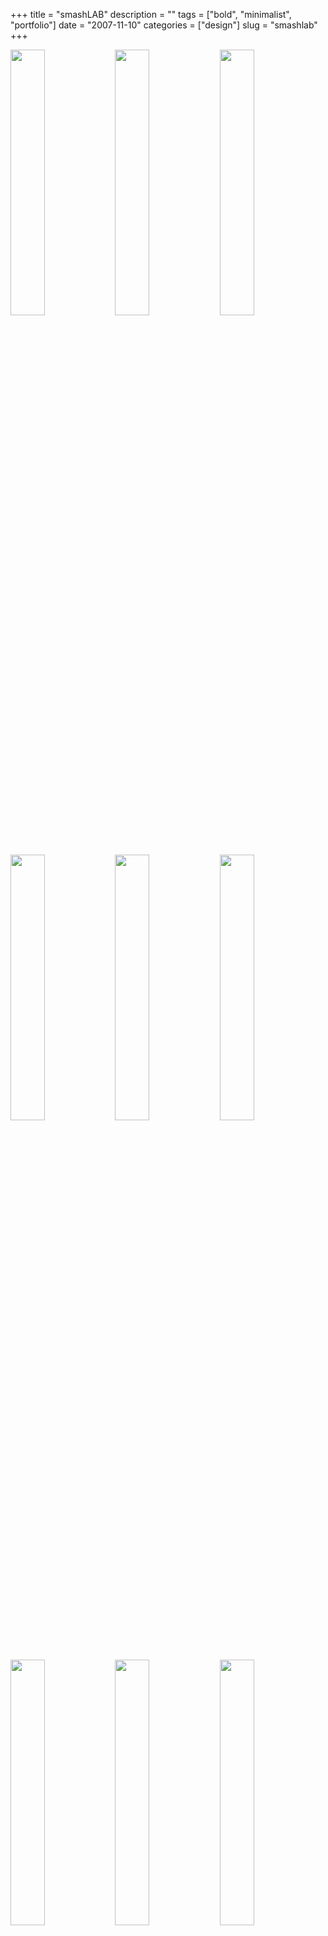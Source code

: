 +++
title = "smashLAB"
description = ""
tags = ["bold", "minimalist", "portfolio"]
date = "2007-11-10"
categories = ["design"]
slug = "smashlab"
+++


<div id="screens-thumbs" class="clearfix mt1-5">
<a href="/media/design/smashlab-1.jpg" class="group" rel="group"><img src="/media/design/smashlab-1.png" alt="" class="thumb" style="width: 33%; max-width: 33%;padding: 0 1px 1px 0" /></a><a href="/media/design/smashlab-2.jpg" class="group" rel="group"><img src="/media/design/smashlab-2.png" alt="" class="thumb" style="width: 33%; max-width: 33%;padding: 0 1px 1px 0" /></a><a href="/media/design/smashlab-3.jpg" class="group" rel="group"><img src="/media/design/smashlab-3.png" alt="" class="thumb" style="width: 33%; max-width: 33%;padding: 0 1px 1px 0" /></a><a href="/media/design/smashlab-4.jpg" class="group" rel="group"><img src="/media/design/smashlab-4.png" alt="" class="thumb" style="width: 33%; max-width: 33%;padding: 0 1px 1px 0" /></a><a href="/media/design/smashlab-5.jpg" class="group" rel="group"><img src="/media/design/smashlab-5.png" alt="" class="thumb" style="width: 33%; max-width: 33%;padding: 0 1px 1px 0" /></a><a href="/media/design/smashlab-6.jpg" class="group" rel="group"><img src="/media/design/smashlab-6.png" alt="" class="thumb" style="width: 33%; max-width: 33%;padding: 0 1px 1px 0" /></a><a href="/media/design/smashlab-7.jpg" class="group" rel="group"><img src="/media/design/smashlab-7.png" alt="" class="thumb" style="width: 33%; max-width: 33%;padding: 0 1px 1px 0" /></a><a href="/media/design/smashlab-8.jpg" class="group" rel="group"><img src="/media/design/smashlab-8.png" alt="" class="thumb" style="width: 33%; max-width: 33%;padding: 0 1px 1px 0" /></a><a href="/media/design/smashlab-9.jpg" class="group" rel="group"><img src="/media/design/smashlab-9.png" alt="" class="thumb" style="width: 33%; max-width: 33%;padding: 0 1px 1px 0" /></a>
</div>   
<p>smashLAB is an interactive services firm that creates meaningful, memorable and easy to manage digital experiences. </p>
<p>Reversed white text on black and large photographic elements ared used to dramatic effect. </p>
<p><a href="http://smashlab.com/">http://smashlab.com</a></p>  
